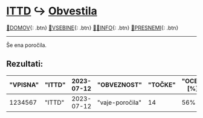 # [ITTD](../index.md) ↪ [Obvestila](./index.md)
[🏡DOMOV](../index.md){: .btn}
[📝VSEBINE](../Vsebine/index.md){: .btn}
[👨‍🎓INFO](../info.md){: .btn}
[💾PRESNEMI](../Presnemi/index.md){: .btn}

---
 
Še ena poročila.

## Rezultati:

| "VPISNA" | "ITTD" | 2023-07-12 | "OBVEZNOST" | "TOČKE" | "OCENA [%]" |
| ---- | ---- | ---- | ---- | ---- | ---- |
| 1234567 | "ITTD" | 2023-07-12 | "vaje-poročila" | 14 | 56% |

